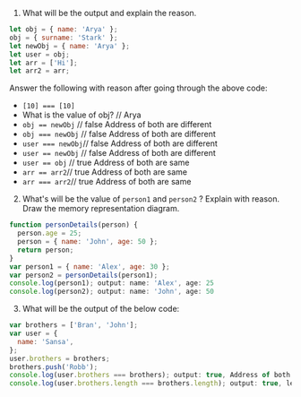 1. What will be the output and explain the reason.

```js
let obj = { name: 'Arya' };
obj = { surname: 'Stark' };
let newObj = { name: 'Arya' };
let user = obj;
let arr = ['Hi'];
let arr2 = arr;
```

Answer the following with reason after going through the above code:

- `[10] === [10]`
- What is the value of obj? // Arya
- `obj == newObj` // false  Address of both are different 
- `obj === newObj` // false Address of both are different
- `user === newObj`// false Address of both are different
- `user == newObj` // false Address of both are different
- `user == obj` // true Address of both are same
- `arr == arr2`// true  Address of both are same
- `arr === arr2`// true Address of both are same

2. What's will be the value of `person1` and `person2` ? Explain with reason. Draw the memory representation diagram.

<!-- To add this image here use ![name](./hello.jpg) -->

```js
function personDetails(person) {
  person.age = 25;
  person = { name: 'John', age: 50 };
  return person;
}
var person1 = { name: 'Alex', age: 30 };
var person2 = personDetails(person1);
console.log(person1); output: name: 'Alex', age: 25
console.log(person2); output: name: 'John', age: 50
```

3. What will be the output of the below code:

```js
var brothers = ['Bran', 'John'];
var user = {
  name: 'Sansa',
};
user.brothers = brothers;
brothers.push('Robb');
console.log(user.brothers === brothers); output: true, Address of both are same
console.log(user.brothers.length === brothers.length); output: true, length of both are same
```
